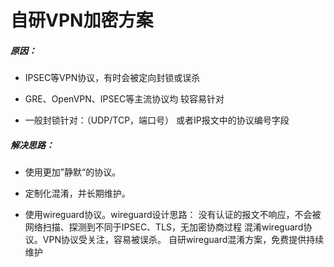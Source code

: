 

# 自研VPN加密方案

##### 原因：

-  IPSEC等VPN协议，有时会被定向封锁或误杀

- GRE、OpenVPN、IPSEC等主流协议均
   较容易针对

- 一般封锁针对：（UDP/TCP，端口号） 或者IP报文中的协议编号字段

  

##### 解决思路：

- 使用更加”静默“的协议。

- 定制化混淆，并长期维护。

- 使用wireguard协议。wireguard设计思路：
 没有认证的报文不响应，不会被网络扫描、探测到不同于IPSEC、TLS，无加密协商过程
  混淆wireguard协议。VPN协议受关注，容易被误杀。
  自研wireguard混淆方案，免费提供持续维护
